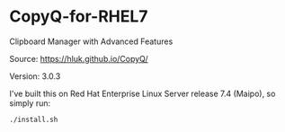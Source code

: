 # CopyQ-for-RHEL7
Clipboard Manager with Advanced Features


Source:
https://hluk.github.io/CopyQ/


Version:
3.0.3


I've built this on Red Hat Enterprise Linux Server release 7.4 (Maipo), so simply run:
```
./install.sh
```
